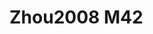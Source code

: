 <a name="material" />

# Zhou2008 M42
<script type="application/ld+json">
  {
    "@context": "https://schema.org/",
    "@type": "ChemicalSubstance",
    "http://purl.org/dc/terms/conformsTo":
      {
        "@type": "CreativeWork",
        "@id": "https://bioschemas.org/profiles/ChemicalSubstance/0.4-RELEASE/"
      },
    "@id": "https://egonw.github.io/nanowiki/nanowiki254.html#material",
    "name": "Zhou2008 M42",
    "sameAs: "http://127.0.0.1/mediawiki/index.php/Special:URIResolver/Zhou2008_M42"
  }
</script>

